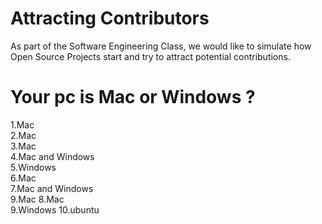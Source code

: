 # Attracting Contributors 
As part of the Software Engineering Class, we would like to simulate how Open Source Projects start and try to attract potential contributions. 

# Your pc is Mac or Windows ? 
1.Mac  
2.Mac  
3.Mac  
4.Mac and Windows  
5.Windows  
6.Mac  
7.Mac and Windows  
9.Mac
8.Mac  
9.Windows
10.ubuntu
